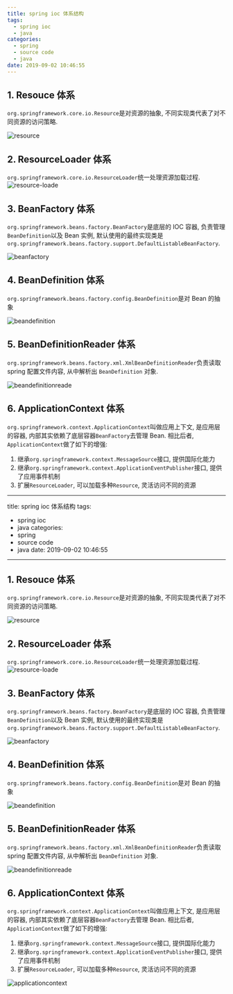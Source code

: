 ```yaml
---
title: spring ioc 体系结构
tags:
  - spring ioc
  - java
categories:
  - spring
  - source code
  - java
date: 2019-09-02 10:46:55
---
```



## 1. Resouce 体系
`org.springframework.core.io.Resource`是对资源的抽象, 不同实现类代表了对不同资源的访问策略.

![resource](resource.png)

## 2. ResourceLoader 体系
`org.springframework.core.io.ResourceLoader`统一处理资源加载过程.
![resource-loade](resource-loader.png)

## 3. BeanFactory 体系
`org.springframework.beans.factory.BeanFactory`是底层的 IOC 容器, 负责管理`BeanDefinition`以及 Bean 实例, 默认使用的最终实现类是`org.springframework.beans.factory.support.DefaultListableBeanFactory`.

![beanfactory](beanfactory.png)

## 4. BeanDefinition 体系
`org.springframework.beans.factory.config.BeanDefinition`是对 Bean 的抽象

![beandefinition](beandefinition.png)

## 5. BeanDefinitionReader 体系
`org.springframework.beans.factory.xml.XmlBeanDefinitionReader`负责读取 spring 配置文件内容, 从中解析出    `BeanDefinition` 对象.

![beandefinitionreade](beandefinitionreader.png)

## 6. ApplicationContext 体系
`org.springframework.context.ApplicationContext`叫做应用上下文, 是应用层的容器, 内部其实依赖了底层容器`BeanFactory`去管理 Bean. 相比后者, `ApplicationContext`做了如下的增强:
1. 继承`org.springframework.context.MessageSource`接口, 提供国际化能力
2. 继承`org.springframework.context.ApplicationEventPublisher`接口, 提供了应用事件机制
3. 扩展`ResourceLoader`, 可以加载多种`Resource`, 灵活访问不同的资源

---
title: spring ioc 体系结构
tags:
  - spring ioc
  - java
categories:
  - spring
  - source code
  - java
date: 2019-09-02 10:46:55
---


## 1. Resouce 体系
`org.springframework.core.io.Resource`是对资源的抽象, 不同实现类代表了对不同资源的访问策略.

![resource](resource.png)

## 2. ResourceLoader 体系
`org.springframework.core.io.ResourceLoader`统一处理资源加载过程.
![resource-loade](resource-loader.png)

## 3. BeanFactory 体系
`org.springframework.beans.factory.BeanFactory`是底层的 IOC 容器, 负责管理`BeanDefinition`以及 Bean 实例, 默认使用的最终实现类是`org.springframework.beans.factory.support.DefaultListableBeanFactory`.

![beanfactory](beanfactory.png)

## 4. BeanDefinition 体系
`org.springframework.beans.factory.config.BeanDefinition`是对 Bean 的抽象

![beandefinition](beandefinition.png)

## 5. BeanDefinitionReader 体系
`org.springframework.beans.factory.xml.XmlBeanDefinitionReader`负责读取 spring 配置文件内容, 从中解析出    `BeanDefinition` 对象.

![beandefinitionreade](beandefinitionreader.png)

## 6. ApplicationContext 体系
`org.springframework.context.ApplicationContext`叫做应用上下文, 是应用层的容器, 内部其实依赖了底层容器`BeanFactory`去管理 Bean. 相比后者, `ApplicationContext`做了如下的增强:
1. 继承`org.springframework.context.MessageSource`接口, 提供国际化能力
2. 继承`org.springframework.context.ApplicationEventPublisher`接口, 提供了应用事件机制
3. 扩展`ResourceLoader`, 可以加载多种`Resource`, 灵活访问不同的资源

![applicationcontext](https://pic.superbed.cn/item/5d86e337451253d178fa4723.png)
